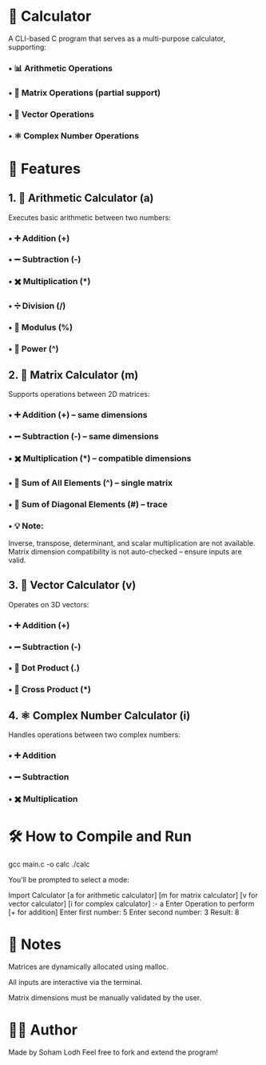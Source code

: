 # 🧮 Calculator
A CLI-based C program that serves as a multi-purpose calculator, supporting:

### • 📊 Arithmetic Operations

### • 🔢 Matrix Operations (partial support)

### • 🧭 Vector Operations

### • ⚛️ Complex Number Operations

# 🚀 Features
## 1. 🔢 Arithmetic Calculator (a)
Executes basic arithmetic between two numbers:

### • ➕ Addition (+)

### • ➖ Subtraction (-)

### • ✖️ Multiplication (*)

### • ➗ Division (/)

### • 🧮 Modulus (%)

### • 🔺 Power (^)

## 2. 🧮 Matrix Calculator (m)
Supports operations between 2D matrices:

### • ➕ Addition (+) – same dimensions

### • ➖ Subtraction (-) – same dimensions

### • ✖️ Multiplication (*) – compatible dimensions

### • 🔢 Sum of All Elements (^) – single matrix

### • 🔷 Sum of Diagonal Elements (#) – trace

### • 💡 Note:
Inverse, transpose, determinant, and scalar multiplication are not available.
Matrix dimension compatibility is not auto-checked – ensure inputs are valid.

## 3. 🧭 Vector Calculator (v)
Operates on 3D vectors:

### • ➕ Addition (+)

### • ➖ Subtraction (-)

### • 🔘 Dot Product (.)

### • 🔄 Cross Product (*)

## 4. ⚛️ Complex Number Calculator (i)
Handles operations between two complex numbers:

### • ➕ Addition

### • ➖ Subtraction

### • ✖️ Multiplication

# 🛠️ How to Compile and Run

gcc main.c -o calc
./calc


You’ll be prompted to select a mode:


Import Calculator
[a for arithmetic calculator]
[m for matrix calculator]
[v for vector calculator]
[i for complex calculator]
:- a
Enter Operation to perform [+ for addition]
Enter first number: 5
Enter second number: 3
Result: 8
# 📌 Notes
Matrices are dynamically allocated using malloc.

All inputs are interactive via the terminal.

Matrix dimensions must be manually validated by the user.

# 👨‍💻 Author
Made by Soham Lodh
Feel free to fork and extend the program!
